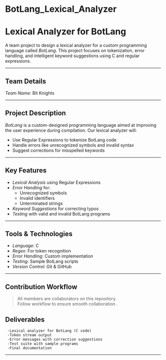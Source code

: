 # BotLang_Lexical_Analyzer
# Lexical Analyzer for BotLang

A team project to design a lexical analyzer for a custom programming language called *BotLang*. This project focuses on tokenization, error handling, and intelligent keyword suggestions using C and regular expressions.

---

## Team Details

*Team Name:* Bit Knights  

---

## Project Description

*BotLang* is a custom-designed programming language aimed at improving the user experience during compilation. Our lexical analyzer will:

- Use Regular Expressions to tokenize BotLang code
- Handle errors like unrecognized symbols and invalid syntax
- Suggest corrections for misspelled keywords

---

## Key Features

- *Lexical Analysis* using Regular Expressions
- *Error Handling* for:
  - Unrecognized symbols
  - Invalid identifiers
  - Unterminated strings
- *Keyword Suggestions* for correcting typos
- *Testing* with valid and invalid BotLang programs

---

## Tools & Technologies

- *Language*: C
- *Regex*: For token recognition
- *Error Handling*: Custom implementation
- *Testing*: Sample BotLang scripts
- *Version Control*: Git & GitHub


---

## Contribution Workflow

> All members are collaborators on this repository.  
> Follow workflow to ensure smooth collaboration .

## Deliverables

     -Lexical analyzer for BotLang (C code)
     -Token stream output
     -Error messages with correction suggestions
     -Test suite with sample programs
     -Final documentation 
     
 ---
